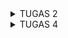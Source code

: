 <details>
  <summary>TUGAS 2</summary>
checklist Tugas 2:

(1) Membuat sebuah proyek Django baru 
    = django-admin startproject <project name>
      ^menjalankan perintah di atas pada terminal, 
       dalam kasus saya, project name nya adalah "pbp my ecom"

(2) Membuat aplikasi dengan nama main pada proyek tersebut
    = python manage.py startapp main
      ^menjalankan perintah di atas pada terminal,
      
(3) Melakukan routing pada proyek agar dapat menjalankan aplikasi main
    = INSTALLED_APPS = [
        ...
        'main'
      ]
      ^menambahkan aplikasi main ke dalam file settings.py
    = urlpatterns = [
        ...
        path('', include('main.urls'))
      ]
      ^menambahkan routing aplikasi main pada file urls.py
      
(4) Membuat model pada aplikasi main dengan nama Product dan memiliki atribut wajib sebagai berikut: - name
                                                                                                     - price
                                                                                                     - description
    = class Product(models.Model):
        name = models.CharField()
        price = models.IntegerField()
        description = models.TextField()
        bonus = models.IntegerField()

(5) Membuat sebuah fungsi pada views.py untuk dikembalikan ke dalam sebuah template HTML yang menampilkan nama aplikasi serta nama dan kelas kamu
    = def show_main(request) {
        context = {
        'nama':'Ghiranza Athaya Hamid'
        'kelas':'PBP A'
        ...
        }
      }
      
(6) Membuat sebuah routing pada urls.py aplikasi main untuk memetakan fungsi yang telah dibuat pada views.py
    = urlpatterns = [
        path('', views.info, name='info')
      ]

(7) Melakukan deployment ke PWS terhadap aplikasi yang sudah dibuat sehingga nantinya dapat diakses oleh teman-temanmu melalui Internet
    ^belum bisa melakukan deployment ke PWS



jawaban pertanyaan-pertanyaan Tugas 2:
(1) Jelaskan bagaimana cara kamu mengimplementasikan checklist di atas secara step-by-step (bukan hanya sekadar mengikuti tutorial)
    = Saya memulai dengan melakukan Tutorial: Instalasi Django dan Inisiasi Proyek Django (Tutorial 0), namun saya membedakan nama-namanya. 
      Saya membuat file baru pada komputer lokal saya yang bernama "pbp my ecom", kemudian membuat virtual environment.
      Lalu, saya membuat file requirements.txt, menjalankan virtual environment, dan membuat proyek bernama pbp_my_ecom.

(2) Buatlah bagan yang berisi request client ke web aplikasi berbasis Django beserta responnya dan 
    jelaskan pada bagan tersebut kaitan antara urls.py, views.py, models.py, dan berkas html
    = 

(3) Jelaskan fungsi git dalam pengembangan perangkat lunak!
    = Git berfungsi sebagai sistem kontrol versi (version system control) yang membantu pengembang menyimpan, mengelola source code, serta
      berkolaborasi dengan tim dengan efisien.

(4) Menurut Anda, dari semua framework yang ada, mengapa framework Django dijadikan permulaan pembelajaran pengembangan perangkat lunak?
    = Setau saya karena Django merupakan framework yang menggunakan bahasa Python sehingga cocok untuk pemula 
</details>



<details>
  <summary>TUGAS 4</summary>

checklist Tugas 4:
1. Mengimplementasikan fungsi registrasi, login, dan logout untuk memungkinkan pengguna untuk mengakses aplikasi sebelumnya dengan lancar.
   a) Penambahan import UserCreationForm [views.py], lalu menambahkan fungsi register [views.py]:
 ```python
 def register(request):
  form = UserCreationForm()

  if request.method == "POST":
      form = UserCreationForm(request.POST)
      if form.is_valid():
          form.save()
          messages.success(request, 'Your account has been successfully created!')
          return redirect('main:login')
  context = {'form':form}
  return render(request, 'register.html', context)
 ```
   b) Pembuatan berkas HTML baru dengan nama register.html pada main/templates yang berisi kode seperti berikut:
```python
{% extends 'base.html' %}

{% block meta %}
<title>Register</title>
{% endblock meta %}

{% block content %}

<div class="login">
  <h1>Register</h1>

  <form method="POST">
    {% csrf_token %}
    <table>
      {{ form.as_table }}
      <tr>
        <td></td>
        <td><input type="submit" name="submit" value="Daftar" /></td>
      </tr>
    </table>
  </form>

  {% if messages %}
  <ul>
    {% for message in messages %}
    <li>{{ message }}</li>
    {% endfor %}
  </ul>
  {% endif %}
</div>

{% endblock content %}
```
   c) Import fungsi register ke urls.py dan tambahkan path ke urlpatterns
   
   **PEMBUATAN FUNGSI LOGIN**
   d) Menambahkan import authenticate, login, dan AuthenticationForm [views.py]
   e) Menambahkan fungsi login_user [views.py] 
   f) Membuat berkas HTML baru dengan nama login.html pada main/templates yang berisi kode seperti berikut:
```python
{% extends 'base.html' %}

{% block meta %}
<title>Login</title>
{% endblock meta %}

{% block content %}
<div class="login">
  <h1>Login</h1>

  <form method="POST" action="">
    {% csrf_token %}
    <table>
      {{ form.as_table }}
      <tr>
        <td></td>
        <td><input class="btn login_btn" type="submit" value="Login" /></td>
      </tr>
    </table>
  </form>

  {% if messages %}
  <ul>
    {% for message in messages %}
    <li>{{ message }}</li>
    {% endfor %}
  </ul>
  {% endif %} Don't have an account yet?
  <a href="{% url 'main:register' %}">Register Now</a>
</div>

{% endblock content %}
```
   g) Import fungsi login_user ke urls.py dan tambahkan path ke urlpatterns

   **PEMBUATAN FUNGSI LOGOUT**
   h) Menambahkan import logout [views.py]
   i) Menambahkan fungsi logout_user [views.py]
   j) Menambahkan kode berikut pada main.html:
```python
<a href="{% url 'main:logout' %}">
  <button>Logout</button>
</a>
```
   k) Import fungsi logout_user ke urls.py dan tambahkan path ke urlpatterns

2. Membuat dua akun pengguna dengan masing-masing tiga dummy data menggunakan model yang telah dibuat pada aplikasi sebelumnya untuk setiap akun di lokal.
   Membuat akun di form register lalu mengisi seluruh field yang dibutuhkan
   
3. Menghubungkan model Product dengan User
   a) Menambahkan kode berikut [models.py]:
```python
from django.contrib.auth.models import User
```
   b) Menambahkan kode berikut pada class VBucksEntry:
```python
user = models.ForeignKey(User, on_delete=models.CASCADE)
```
   c) Mengubah isi create_vbcuks_entry [views.py]
   d) Mengubah beberapa isi dari show_main menjadi seperti berikut:
```python
    mood_entries = MoodEntry.objects.filter(user=request.user)

    context = {
         'name': request.user.username,
```
   e) Menambahkan import os [settings.py] dan mengganti variabel DEBUG dengan kode berikut:
```python
PRODUCTION = os.getenv("PRODUCTION", False)
DEBUG = not PRODUCTION
```
4. Menampilkan detail informasi pengguna yang sedang logged in seperti username dan menerapkan cookies seperti last login pada halaman utama aplikasi
   a) Menambahkan import HttpResponseRedirect, reverse, dan datetime
   b) Menambahkan cookie yang bernama last_login dengan cara mengubah kode if form.is_valid() menjadi sebagai berikut:
```python
if form.is_valid():
    user = form.get_user()
    login(request, user)
    response = HttpResponseRedirect(reverse("main:show_main"))
    response.set_cookie('last_login', str(datetime.datetime.now()))
    return response
```

   c) Tambahkan kode berikut pada variabel context pada show_main
```python
'last_login': request.COOKIES['last_login'],
```
   d) Mengubah fungsi logout_user menjadi seperti berikut:
```python
def logout_user(request):
    logout(request)
    response = HttpResponseRedirect(reverse('main:login'))
    response.delete_cookie('last_login')
    return response
```
   e) Menambahkan kode berikut pada main.html:
```python
<h5>Sesi terakhir login: {{ last_login }}</h5>
```

jawaban pertanyaan-pertanyaan Tugas 4:
1. Apa perbedaan antara HttpResponseRedirect() dan redirect()
   - HttpResponseRedirect(): bagian dari modul django.http, memberitahu browser bahwa URL sementara dialihkan ke URL lain
   - redirect(): disediakan Django dalam modul django.shortcuts, berfungsi menerima lebih dari satu jenis argumen, lebih sederhana

2. Menambahkan kode import ```from django.contrib.auth.models import User```, lalu menambahkan kode berikut pada class VBucksEntry: ```user = models.ForeignKey(User, on_delete=models.CASCADE)```, kemudian mengubah isi create_vbcuks_entry dan mengubah beberapa isi dari show_main menjadi seperti berikut:
```
    mood_entries = MoodEntry.objects.filter(user=request.user)

    context = {
         'name': request.user.username,
```

3. Apa perbedaan antara authentication dan authorization, apakah yang dilakukan saat pengguna login? Jelaskan bagaimana Django mengimplementasikan kedua konsep tersebut.
   - Authentication: proses verifikasi identitas pengguna 
   - Authorization: menentukan apakah pengguna yang telah terautentikasi memiliki izin untuk akses
Yang dilakukan saat pengguna login adalah Authentication. Authentication dilaksanakan terlebih dahulu untuk mengecek apakah data pengguna sesuai dengan data yang ada pada database, baru setelah itu melakukan proses authorization.
Django memiliki sistem authentication bawaan menggunakan model user, yaitu authenticate().
Django mengendalikan otorisasi dengan menggunakan permission dan group, yaitu @permission_required.

4. Bagaimana Django mengingat pengguna yang telah login? Jelaskan kegunaan lain dari cookies dan apakah semua cookies aman digunakan?
Dengan penggunaan cookies. Django mengingat pengguna yang telah login menggunakan session yang disimpan di cookies dengan cara menyimpan session ID di cookies di browser pengguna.
Kegunaan lain dari cookies selain untuk mengelola sesi login adalah untuk menyimpan preferensi pengguna dan data-data lain yang diperlukan untuk meningkatkan pengalaman pengguna.
Meskipun cookies berguna, namun tIdak semua cookies aman. Keamanan cookies berrgantung pada bagaimana diimplementasikannya dan apakah pengaturan keamanan yang benar telah digunakan.

</details>
